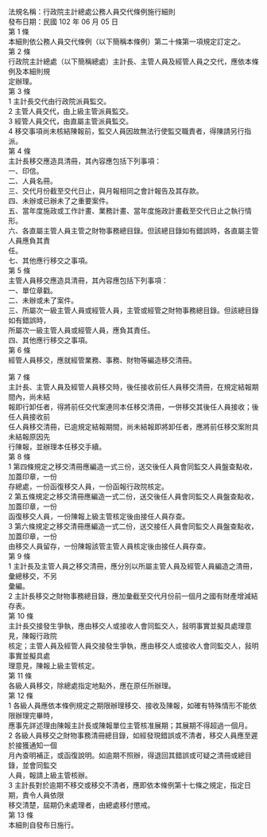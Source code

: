 法規名稱：行政院主計總處公務人員交代條例施行細則  
發布日期：民國 102 年 06 月 05 日  
第 1 條  
本細則依公務人員交代條例（以下簡稱本條例）第二十條第一項規定訂定之。  
第 2 條  
行政院主計總處（以下簡稱總處）主計長、主管人員及經管人員之交代，應依本條例及本細則規  
定辦理。  
第 3 條  
1 主計長交代由行政院派員監交。  
2 主管人員交代，由上級主管派員監交。  
3 經管人員交代，由直屬主管派員監交。  
4 移交事項尚未核結陳報前，監交人員因故無法行使監交職責者，得陳請另行指派。  
第 4 條  
主計長移交應造具清冊，其內容應包括下列事項：  
一、印信。  
二、人員名冊。  
三、交代月份截至交代日止，與月報相同之會計報告及其存款。  
四、未辦或已辦未了之重要案件。  
五、當年度施政或工作計畫、業務計畫、當年度施政計畫截至交代日止之執行情形。  
六、各直屬主管人員主管之財物事務總目錄。但該總目錄如有錯誤時，各直屬主管人員應負其責  
任。  
七、其他應行移交之事項。  
第 5 條  
主管人員移交應造具清冊，其內容應包括下列事項：  
一、單位章戳。  
二、未辦或未了案件。  
三、所屬次一級主管人員或經管人員，主管或經管之財物事務總目錄。但該總目錄如有錯誤時，  
所屬次一級主管人員或經管人員，應負其責任。  
四、其他應行移交之事項。  
第 6 條  
經管人員移交，應就經管業務、事務、財物等編造移交清冊。  


第 7 條  
主計長、主管人員及經管人員移交時，後任接收前任人員移交清冊，在規定結報期間內，尚未結  
報即行卸任者，得將前任交代案連同本任移交清冊，一併移交其後任人員接收；後任人員接收前  
任人員移交清冊，已逾規定結報期間，尚未結報即將卸任者，應將前任移交案附具未結報原因先  
行陳報，並辦理本任移交手續。  
第 8 條  
1 第四條規定之移交清冊應編造一式三份，送交後任人員會同監交人員盤查點收，加蓋印章，一份  
存總處，一份函復移交人員，一份函報行政院核定。  
2 第五條規定之移交清冊應編造一式二份，送交後任人員會同監交人員盤查點收，加蓋印章，一份  
函復移交人員，一份陳報上級主管核定後由接任人員存查。  
3 第六條規定之移交清冊應編造一式二份，送交接任人員會同監交人員盤查點收，加蓋印章，一份  
由移交人員留存，一份陳報該管主管人員核定後由接任人員存查。  
第 9 條  
1 主計長及主管人員之移交清冊，應分別以所屬主管人員及經管人員編造之清冊，彙總移交，不另  
彙編。  
2 主計長移交之財物事務總目錄，應加彙截至交代月份前一個月之國有財產增減結存表。  
第 10 條  
主計長交接發生爭執，應由移交人或接收人會同監交人，敍明事實並擬具處理意見，陳報行政院  
核定；主管人員及經管人員交接發生爭執，應由移交人或接收人會同監交人，敍明事實並擬具處  
理意見，陳報上級主管核定。  
第 11 條  
各級人員移交，除總處指定地點外，應在原任所辦理。  
第 12 條  
1 各級人員應依本條例規定之期限辦理移交、接收及陳報，如確有特殊情形不能依限辦理完畢時，  
應事先詳述理由陳報主計長或陳報單位主管核准展期；其展期不得超過一個月。  
2 各級人員移交之財物事務清冊總目錄，如經發現錯誤或不清者，移交人員應至遲於接獲通知一個  
月內查明補正，或函復說明。如逾期不照辦，得退回其錯誤或可疑之清冊或總目錄，並會同監交  
人員，報請上級主管核辦。  
3 主計長對於逾期不移交或移交不清者，應即依本條例第十七條之規定，指定日期，責令人員依限  
移交清楚，屆期仍未處理者，由總處移付懲戒。  
第 13 條  
本細則自發布日施行。  


